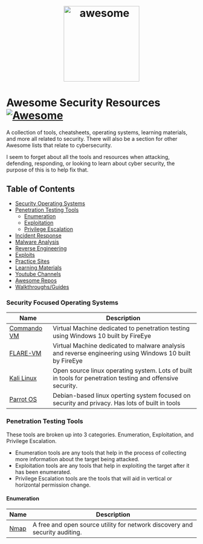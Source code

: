 <h1 align="center">
 	<br>
 	  <img width="200" src="https://cdn.rawgit.com/sindresorhus/awesome/master/media/logo.svg" alt="awesome">
 	<br>
</h1>

# Awesome Security Resources [![Awesome](https://awesome.re/badge.svg)](https://awesome.re)
A collection of tools, cheatsheets, operating systems, learning materials, and more all related to security. There will also be a section for other Awesome lists that relate to cybersecurity.

I seem to forget about all the tools and resources when attacking, defending, responding, or looking to learn about cyber security, the purpose of this is to help fix that.

## Table of Contents
* [Security Operating Systems](#security-focused-operating-systems)
* [Penetration Testing Tools](#penetration-testing-tools)
	* [Enumeration](#Enumeration)
	* [Exploitation](#Exploitation)
	* [Privilege Escalation](#Privilege-Escalation0)
* [Incident Response](#Incident-Response)
* [Malware Analysis](#Malware-Analysis)
* [Reverse Engineering](#Reverse-Engineering)
* [Exploits](#Exploits)
* [Practice Sites](#Practice-Sites)
* [Learning Materials](#Learning-Materials)
* [Youtube Channels](#Youtube-Channels)
* [Awesome Repos](#Awesome-Repos)
* [Walkthroughs/Guides](#Walkthroughs-and-Guides)

### Security Focused Operating Systems
Name | Description
---- | ----
[Commando VM](https://github.com/fireeye/commando-vm) | Virtual Machine dedicated to penetration testing using Windows 10 built by FireEye
[FLARE-VM](https://www.fireeye.com/blog/threat-research/2017/07/flare-vm-the-windows-malware.html) | Virtual Machine dedicated to malware analysis and reverse engineering using Windows 10 built by FireEye
[Kali Linux](https://www.kali.org) | Open source linux operating system. Lots of built in tools for penetration testing and offensive security.
[Parrot OS](https://parrotsec.org) | Debian-based linux operting system focused on security and privacy. Has lots of built in tools

### Penetration Testing Tools
These tools are broken up into 3 categories. Enumeration, Exploitation, and Privilege Escalation.
* Enumeration tools are any tools that help in the process of collecting more information about the target being attacked. 
* Exploitation tools are any tools that help in exploiting the target after it has been enumerated.
* Privilege Escalation tools are the tools that will aid in vertical or horizontal permission change. 
#### Enumeration
Name | Description
---- | ----
[Nmap](https://nmap.org) | A free and open source utility for network discovery and security auditing.

